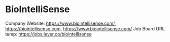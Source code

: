 # BioIntelliSense

Company Website: https://www.biointellisense.com/, https://biointellisense.com, https://www.biointellisense.com/
Job Board URL temp: https://jobs.lever.co/biointellisense